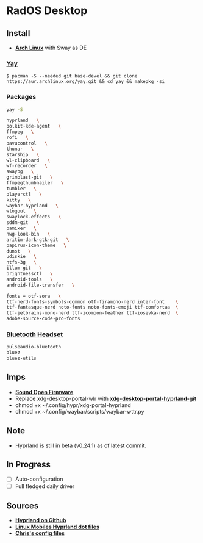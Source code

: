 # RadOS Desktop

## Install

- **[Arch Linux](https://archlinux.org)** with Sway as DE
### **[Yay](https://github.com/Jguer/yay)**

```
$ pacman -S --needed git base-devel && git clone https://aur.archlinux.org/yay.git && cd yay && makepkg -si
```

### Packages

``` bash
yay -S

hyprland   \
polkit-kde-agent   \
ffmpeg   \
rofi   \
pavucontrol   \
thunar   \
starship   \
wl-clipboard   \
wf-recorder   \
swaybg   \
grimblast-git   \
ffmpegthumbnailer   \
tumbler   \
playerctl   \
kitty   \ 
waybar-hyprland   \ 
wlogout   \ 
swaylock-effects   \ 
sddm-git   \
pamixer   \
nwg-look-bin   \ 
aritim-dark-gtk-git   \ 
papirus-icon-theme   \ 
dunst   \
udiskie   \
ntfs-3g   \
illum-git   \ 
brightnessctl   \ 
android-tools   \ 
android-file-transfer   \

fonts = otf-sora   \
ttf-nerd-fonts-symbols-common otf-firamono-nerd inter-font    \
ttf-fantasque-nerd noto-fonts noto-fonts-emoji ttf-comfortaa  \
ttf-jetbrains-mono-nerd ttf-icomoon-feather ttf-iosevka-nerd  \
adobe-source-code-pro-fonts
```

### **[Bluetooth Headset](https://wiki.archlinux.org/title/bluetooth_headset)**

``` bash
pulseaudio-bluetooth
bluez
bluez-utils
```

## Imps

- **[Sound Open Firmware](https://github.com/thesofproject/sof-bin)**
- Replace xdg-desktop-portal-wlr with **[xdg-desktop-portal-hyprland-git](https://wiki.hyprland.org/hyprland-wiki/pages/Useful-Utilities/Hyprland-desktop-portal/)**
- chmod +x ~/.config/hypr/xdg-portal-hyprland
- chmod +x ~/.config/waybar/scripts/waybar-wttr.py

## Note

- Hyprland is still in beta (v0.24.1) as of latest commit.

## In Progress

- [ ] Auto-configuration
- [ ] Full fledged daily driver

## Sources

- **[Hyprland on Github](github.com/hyprwm/Hyprland)**
- **[Linux Mobiles Hyprland dot files](https://github.com/linuxmobile/hyprland-dots)**
- **[Chris's config files](https://github.com/ChrisTitusTech/hyprland-titus)**
